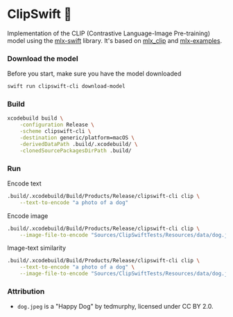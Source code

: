 # ClipSwift 📎

Implementation of the CLIP (Contrastive Language-Image Pre-training) model using the [mlx-swift](https://swiftpackageindex.com/ml-explore/mlx-swift) library.
It's based on [mlx_clip](https://github.com/harperreed/mlx_clip) and [mlx-examples](https://github.com/ml-explore/mlx-examples/tree/main/clip).

### Download the model

Before you start, make sure you have the model downloaded

```bash
swift run clipswift-cli download-model
```

### Build

```bash
xcodebuild build \
    -configuration Release \
    -scheme clipswift-cli \
    -destination generic/platform=macOS \
    -derivedDataPath .build/.xcodebuild/ \
    -clonedSourcePackagesDirPath .build/
```

### Run

Encode text

```bash
.build/.xcodebuild/Build/Products/Release/clipswift-cli clip \
    --text-to-encode "a photo of a dog"
```

Encode image

```bash
.build/.xcodebuild/Build/Products/Release/clipswift-cli clip \
    --image-file-to-encode "Sources/ClipSwiftTests/Resources/data/dog.jpeg"
```

Image-text similarity

```bash
.build/.xcodebuild/Build/Products/Release/clipswift-cli clip \
    --text-to-encode "a photo of a dog" \
    --image-file-to-encode "Sources/ClipSwiftTests/Resources/data/dog.jpeg"
```

### Attribution

- `dog.jpeg` is a "Happy Dog" by tedmurphy, licensed under CC BY 2.0.
